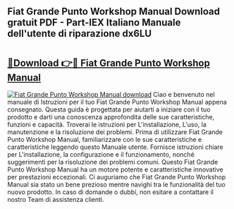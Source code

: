 ## Fiat Grande Punto Workshop Manual Download gratuit PDF - Part-IEX Italiano Manuale dell'utente di riparazione dx6LU

# <h2><a href="http://dfbrcun.blite.top/?on=Fiat+Grande+Punto+Workshop+Manual">🔗Download 👉🔴 Fiat Grande Punto Workshop Manual</a></h2>

[![Fiat Grande Punto Workshop Manual download](https://i.imgur.com/lujVjoI.png)](http://dfbrcun.blite.top/?on=Fiat+Grande+Punto+Workshop+Manual)
Ciao e benvenuto nel manuale di Istruzioni per il tuo Fiat Grande Punto Workshop Manual appena consegnato. Questa guida è progettata per aiutarti a iniziare con il tuo prodotto e darti una conoscenza approfondita delle sue caratteristiche, funzioni e capacità. Troverai le istruzioni per L'installazione, L'uso, la manutenzione e la risoluzione dei problemi. Prima di utilizzare Fiat Grande Punto Workshop Manual, familiarizzare con le sue caratteristiche e caratteristiche leggendo questo Manuale utente. Fornisce istruzioni chiare per L'installazione, la configurazione e il funzionamento, nonché suggerimenti per la risoluzione dei problemi comuni. Questo Fiat Grande Punto Workshop Manual ha un motore potente e caratteristiche innovative per prestazioni eccezionali. Ci auguriamo che Fiat Grande Punto Workshop Manual sia stato un bene prezioso mentre navighi tra le funzionalità del tuo nuovo prodotto. In caso di domande o dubbi, non esitare a contattare il nostro Team di assistenza clienti.
